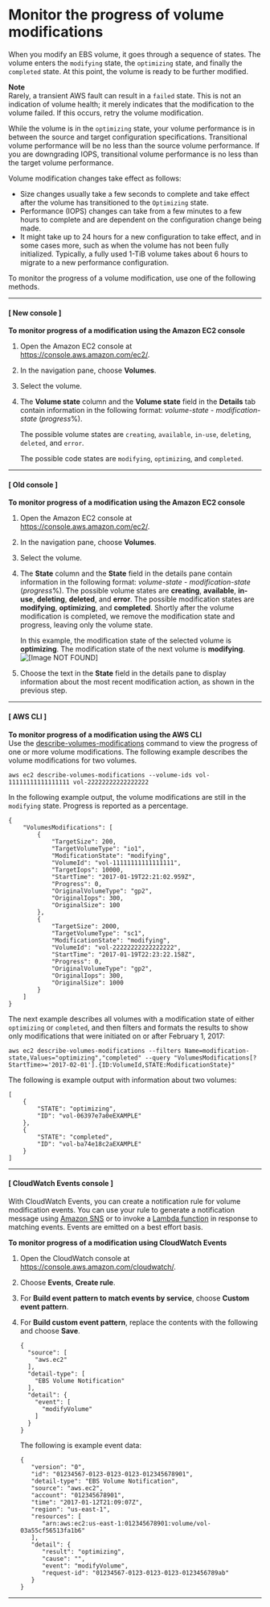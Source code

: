 # Monitor the progress of volume modifications<a name="monitoring-volume-modifications"></a>

When you modify an EBS volume, it goes through a sequence of states\. The volume enters the `modifying` state, the `optimizing` state, and finally the `completed` state\. At this point, the volume is ready to be further modified\. 

**Note**  
Rarely, a transient AWS fault can result in a `failed` state\. This is not an indication of volume health; it merely indicates that the modification to the volume failed\. If this occurs, retry the volume modification\.

While the volume is in the `optimizing` state, your volume performance is in between the source and target configuration specifications\. Transitional volume performance will be no less than the source volume performance\. If you are downgrading IOPS, transitional volume performance is no less than the target volume performance\.

Volume modification changes take effect as follows:
+ Size changes usually take a few seconds to complete and take effect after the volume has transitioned to the `Optimizing` state\.
+ Performance \(IOPS\) changes can take from a few minutes to a few hours to complete and are dependent on the configuration change being made\.
+ It might take up to 24 hours for a new configuration to take effect, and in some cases more, such as when the volume has not been fully initialized\. Typically, a fully used 1\-TiB volume takes about 6 hours to migrate to a new performance configuration\. 

To monitor the progress of a volume modification, use one of the following methods\.

------
#### [ New console ]

**To monitor progress of a modification using the Amazon EC2 console**

1. Open the Amazon EC2 console at [https://console\.aws\.amazon\.com/ec2/](https://console.aws.amazon.com/ec2/)\.

1. In the navigation pane, choose **Volumes**\.

1. Select the volume\.

1. The **Volume state** column and the **Volume state** field in the **Details** tab contain information in the following format: *volume\-state* \- *modification\-state* \(*progress*%\)\.

   The possible volume states are `creating`, `available`, `in-use`, `deleting`, `deleted`, and `error`\.

   The possible code states are `modifying`, `optimizing`, and `completed`\.

------
#### [ Old console ]

**To monitor progress of a modification using the Amazon EC2 console**

1. Open the Amazon EC2 console at [https://console\.aws\.amazon\.com/ec2/](https://console.aws.amazon.com/ec2/)\.

1. In the navigation pane, choose **Volumes**\.

1. Select the volume\.

1. The **State** column and the **State** field in the details pane contain information in the following format: *volume\-state* \- *modification\-state* \(*progress*%\)\. The possible volume states are **creating**, **available**, **in\-use**, **deleting**, **deleted**, and **error**\. The possible modification states are **modifying**, **optimizing**, and **completed**\. Shortly after the volume modification is completed, we remove the modification state and progress, leaving only the volume state\.

   In this example, the modification state of the selected volume is **optimizing**\. The modification state of the next volume is **modifying**\.  
![\[Image NOT FOUND\]](http://docs.aws.amazon.com/AWSEC2/latest/UserGuide/images/monitor_modifications.png)

1. Choose the text in the **State** field in the details pane to display information about the most recent modification action, as shown in the previous step\.

------
#### [ AWS CLI ]

**To monitor progress of a modification using the AWS CLI**  
Use the [describe\-volumes\-modifications](https://docs.aws.amazon.com/cli/latest/reference/ec2/describe-volumes-modifications.html) command to view the progress of one or more volume modifications\. The following example describes the volume modifications for two volumes\.

```
aws ec2 describe-volumes-modifications --volume-ids vol-11111111111111111 vol-22222222222222222
```

In the following example output, the volume modifications are still in the `modifying` state\. Progress is reported as a percentage\.

```
{
    "VolumesModifications": [
        {
            "TargetSize": 200,
            "TargetVolumeType": "io1",
            "ModificationState": "modifying",
            "VolumeId": "vol-11111111111111111",
            "TargetIops": 10000,
            "StartTime": "2017-01-19T22:21:02.959Z",
            "Progress": 0,
            "OriginalVolumeType": "gp2",
            "OriginalIops": 300,
            "OriginalSize": 100
        },
        {
            "TargetSize": 2000,
            "TargetVolumeType": "sc1",
            "ModificationState": "modifying",
            "VolumeId": "vol-22222222222222222",
            "StartTime": "2017-01-19T22:23:22.158Z",
            "Progress": 0,
            "OriginalVolumeType": "gp2",
            "OriginalIops": 300,
            "OriginalSize": 1000
        }
    ]
}
```

The next example describes all volumes with a modification state of either `optimizing` or `completed`, and then filters and formats the results to show only modifications that were initiated on or after February 1, 2017:

```
aws ec2 describe-volumes-modifications --filters Name=modification-state,Values="optimizing","completed" --query "VolumesModifications[?StartTime>='2017-02-01'].{ID:VolumeId,STATE:ModificationState}"
```

The following is example output with information about two volumes:

```
[
    {
        "STATE": "optimizing",
        "ID": "vol-06397e7a0eEXAMPLE"
    },
    {
        "STATE": "completed",
        "ID": "vol-ba74e18c2aEXAMPLE"
    }
]
```

------
#### [ CloudWatch Events console ]

With CloudWatch Events, you can create a notification rule for volume modification events\. You can use your rule to generate a notification message using [Amazon SNS](https://docs.aws.amazon.com/sns/latest/dg/) or to invoke a [Lambda function](https://docs.aws.amazon.com/lambda/latest/dg/) in response to matching events\. Events are emitted on a best effort basis\.

**To monitor progress of a modification using CloudWatch Events**

1. Open the CloudWatch console at [https://console\.aws\.amazon\.com/cloudwatch/](https://console.aws.amazon.com/cloudwatch/)\.

1. Choose **Events**, **Create rule**\.

1. For **Build event pattern to match events by service**, choose **Custom event pattern**\.

1. For **Build custom event pattern**, replace the contents with the following and choose **Save**\.

   ```
   {
     "source": [
       "aws.ec2"
     ],
     "detail-type": [
       "EBS Volume Notification"
     ],
     "detail": {
       "event": [
         "modifyVolume"
       ]
     }
   }
   ```

   The following is example event data:

   ```
   {
      "version": "0",
      "id": "01234567-0123-0123-0123-012345678901",
      "detail-type": "EBS Volume Notification",
      "source": "aws.ec2",
      "account": "012345678901",
      "time": "2017-01-12T21:09:07Z",
      "region": "us-east-1",
      "resources": [
         "arn:aws:ec2:us-east-1:012345678901:volume/vol-03a55cf56513fa1b6"
      ],
      "detail": {
         "result": "optimizing",
         "cause": "",
         "event": "modifyVolume",
         "request-id": "01234567-0123-0123-0123-0123456789ab"
      }
   }
   ```

------